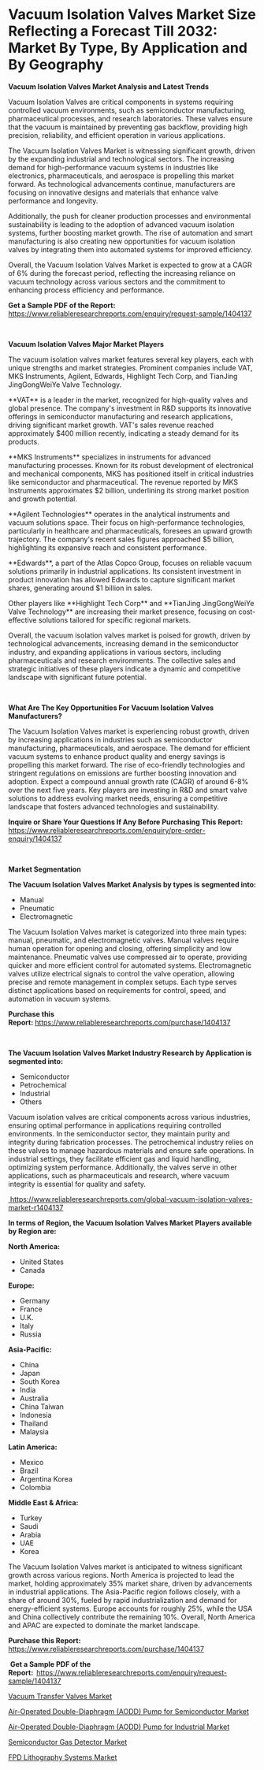 <p><h1>Vacuum Isolation Valves Market Size Reflecting a Forecast Till 2032: Market By Type, By Application and By Geography</h1></p><p><strong>Vacuum Isolation Valves Market Analysis and Latest Trends</strong></p>
<p><p>Vacuum Isolation Valves are critical components in systems requiring controlled vacuum environments, such as semiconductor manufacturing, pharmaceutical processes, and research laboratories. These valves ensure that the vacuum is maintained by preventing gas backflow, providing high precision, reliability, and efficient operation in various applications.</p><p>The Vacuum Isolation Valves Market is witnessing significant growth, driven by the expanding industrial and technological sectors. The increasing demand for high-performance vacuum systems in industries like electronics, pharmaceuticals, and aerospace is propelling this market forward. As technological advancements continue, manufacturers are focusing on innovative designs and materials that enhance valve performance and longevity.</p><p>Additionally, the push for cleaner production processes and environmental sustainability is leading to the adoption of advanced vacuum isolation systems, further boosting market growth. The rise of automation and smart manufacturing is also creating new opportunities for vacuum isolation valves by integrating them into automated systems for improved efficiency.</p><p>Overall, the Vacuum Isolation Valves Market is expected to grow at a CAGR of 6% during the forecast period, reflecting the increasing reliance on vacuum technology across various sectors and the commitment to enhancing process efficiency and performance.</p></p>
<p><strong>Get a Sample PDF of the Report:&nbsp;</strong> <a href="https://www.reliableresearchreports.com/enquiry/request-sample/1404137?utm_campaign=16&utm_medium=2&utm_source=Github&utm_content=ia&utm_term=13012025&utm_id=vacuum-isolation-valves">https://www.reliableresearchreports.com/enquiry/request-sample/1404137</a></p>
<p>&nbsp;</p>
<p><strong>Vacuum Isolation Valves Major Market Players</strong></p>
<p><p>The vacuum isolation valves market features several key players, each with unique strengths and market strategies. Prominent companies include VAT, MKS Instruments, Agilent, Edwards, Highlight Tech Corp, and TianJing JingGongWeiYe Valve Technology.</p><p>**VAT** is a leader in the market, recognized for high-quality valves and global presence. The company's investment in R&D supports its innovative offerings in semiconductor manufacturing and research applications, driving significant market growth. VAT's sales revenue reached approximately $400 million recently, indicating a steady demand for its products.</p><p>**MKS Instruments** specializes in instruments for advanced manufacturing processes. Known for its robust development of electronical and mechanical components, MKS has positioned itself in critical industries like semiconductor and pharmaceutical. The revenue reported by MKS Instruments approximates $2 billion, underlining its strong market position and growth potential.</p><p>**Agilent Technologies** operates in the analytical instruments and vacuum solutions space. Their focus on high-performance technologies, particularly in healthcare and pharmaceuticals, foresees an upward growth trajectory. The company's recent sales figures approached $5 billion, highlighting its expansive reach and consistent performance.</p><p>**Edwards**, a part of the Atlas Copco Group, focuses on reliable vacuum solutions primarily in industrial applications. Its consistent investment in product innovation has allowed Edwards to capture significant market shares, generating around $1 billion in sales.</p><p>Other players like **Highlight Tech Corp** and **TianJing JingGongWeiYe Valve Technology** are increasing their market presence, focusing on cost-effective solutions tailored for specific regional markets.</p><p>Overall, the vacuum isolation valves market is poised for growth, driven by technological advancements, increasing demand in the semiconductor industry, and expanding applications in various sectors, including pharmaceuticals and research environments. The collective sales and strategic initiatives of these players indicate a dynamic and competitive landscape with significant future potential.</p></p>
<p>&nbsp;</p>
<p><strong>What Are The Key Opportunities For Vacuum Isolation Valves Manufacturers?</strong></p>
<p><p>The Vacuum Isolation Valves market is experiencing robust growth, driven by increasing applications in industries such as semiconductor manufacturing, pharmaceuticals, and aerospace. The demand for efficient vacuum systems to enhance product quality and energy savings is propelling this market forward. The rise of eco-friendly technologies and stringent regulations on emissions are further boosting innovation and adoption. Expect a compound annual growth rate (CAGR) of around 6-8% over the next five years. Key players are investing in R&D and smart valve solutions to address evolving market needs, ensuring a competitive landscape that fosters advanced technologies and sustainability.</p></p>
<p><strong>Inquire or Share Your Questions If Any Before Purchasing This Report:</strong> <a href="https://www.reliableresearchreports.com/enquiry/pre-order-enquiry/1404137?utm_campaign=16&utm_medium=2&utm_source=Github&utm_content=ia&utm_term=13012025&utm_id=vacuum-isolation-valves">https://www.reliableresearchreports.com/enquiry/pre-order-enquiry/1404137</a></p>
<p>&nbsp;</p>
<p><strong>Market Segmentation</strong></p>
<p><strong>The Vacuum Isolation Valves Market Analysis by types is segmented into:</strong></p>
<p><ul><li>Manual</li><li>Pneumatic</li><li>Electromagnetic</li></ul></p>
<p><p>The Vacuum Isolation Valves market is categorized into three main types: manual, pneumatic, and electromagnetic valves. Manual valves require human operation for opening and closing, offering simplicity and low maintenance. Pneumatic valves use compressed air to operate, providing quicker and more efficient control for automated systems. Electromagnetic valves utilize electrical signals to control the valve operation, allowing precise and remote management in complex setups. Each type serves distinct applications based on requirements for control, speed, and automation in vacuum systems.</p></p>
<p><strong>Purchase this Report:&nbsp;</strong><a href="https://www.reliableresearchreports.com/purchase/1404137?utm_campaign=16&utm_medium=2&utm_source=Github&utm_content=ia&utm_term=13012025&utm_id=vacuum-isolation-valves">https://www.reliableresearchreports.com/purchase/1404137</a></p>
<p>&nbsp;</p>
<p><strong>The Vacuum Isolation Valves Market Industry Research by Application is segmented into:</strong></p>
<p><ul><li>Semiconductor</li><li>Petrochemical</li><li>Industrial</li><li>Others</li></ul></p>
<p><p>Vacuum isolation valves are critical components across various industries, ensuring optimal performance in applications requiring controlled environments. In the semiconductor sector, they maintain purity and integrity during fabrication processes. The petrochemical industry relies on these valves to manage hazardous materials and ensure safe operations. In industrial settings, they facilitate efficient gas and liquid handling, optimizing system performance. Additionally, the valves serve in other applications, such as pharmaceuticals and research, where vacuum integrity is essential for quality and safety.</p></p>
<p><a href="https://www.reliableresearchreports.com/global-vacuum-isolation-valves-market-r1404137?utm_campaign=16&utm_medium=2&utm_source=Github&utm_content=ia&utm_term=13012025&utm_id=vacuum-isolation-valves">&nbsp;https://www.reliableresearchreports.com/global-vacuum-isolation-valves-market-r1404137</a></p>
<p><strong>In terms of Region, the Vacuum Isolation Valves Market Players available by Region are:</strong></p>
<p>
    <p> <strong> North America: </strong>
        <ul>
            <li>United States</li>
            <li>Canada</li>
        </ul>
        </p> 
    <p> <strong> Europe: </strong>
        <ul>
            <li>Germany</li>
            <li>France</li>
            <li>U.K.</li>
            <li>Italy</li>
            <li>Russia</li>
        </ul>
        </p> 
    <p> <strong> Asia-Pacific: </strong>
        <ul>
            <li>China</li>
            <li>Japan</li>
            <li>South Korea</li>
            <li>India</li>
            <li>Australia</li>
            <li>China Taiwan</li>
            <li>Indonesia</li>
            <li>Thailand</li>
            <li>Malaysia</li>
        </ul>
        </p> 
    <p> <strong> Latin America: </strong>
        <ul>
            <li>Mexico</li>
            <li>Brazil</li>
            <li>Argentina Korea</li>
            <li>Colombia</li>
        </ul>
        </p> 
    <p> <strong> Middle East & Africa: </strong>
        <ul>
            <li>Turkey</li>
            <li>Saudi</li>
            <li>Arabia</li>
            <li>UAE</li>
            <li>Korea</li>
        </ul>
    </p>
    </p>
<p><p>The Vacuum Isolation Valves market is anticipated to witness significant growth across various regions. North America is projected to lead the market, holding approximately 35% market share, driven by advancements in industrial applications. The Asia-Pacific region follows closely, with a share of around 30%, fueled by rapid industrialization and demand for energy-efficient systems. Europe accounts for roughly 25%, while the USA and China collectively contribute the remaining 10%. Overall, North America and APAC are expected to dominate the market landscape.</p></p>
<p><strong>Purchase this Report: </strong><a href="https://www.reliableresearchreports.com/purchase/1404137?utm_campaign=16&utm_medium=2&utm_source=Github&utm_content=ia&utm_term=13012025&utm_id=vacuum-isolation-valves">https://www.reliableresearchreports.com/purchase/1404137</a></p>
<p>&nbsp;<strong>Get a Sample PDF of the Report:&nbsp;&nbsp;</strong><a href="https://www.reliableresearchreports.com/enquiry/request-sample/1404137?utm_campaign=16&utm_medium=2&utm_source=Github&utm_content=ia&utm_term=13012025&utm_id=vacuum-isolation-valves">https://www.reliableresearchreports.com/enquiry/request-sample/1404137</a></p>
<p><strong></strong></p>
<p><p><a href="https://github.com/dolorespeddico90/Market-Research-Report-List-1/blob/main/vacuum-transfer-valves-market.md?utm_campaign=16&utm_medium=2&utm_source=Github&utm_content=ia&utm_term=13012025&utm_id=vacuum-isolation-valves">Vacuum Transfer Valves Market</a></p><p><a href="https://github.com/suleimannichelle7/Market-Research-Report-List-1/blob/main/air-operated-double-diaphragm-aodd-pump-for-semiconductor-market.md?utm_campaign=16&utm_medium=2&utm_source=Github&utm_content=ia&utm_term=13012025&utm_id=vacuum-isolation-valves">Air-Operated Double-Diaphragm (AODD) Pump for Semiconductor Market</a></p><p><a href="https://github.com/krinerstormy331/Market-Research-Report-List-1/blob/main/air-operated-double-diaphragm-aodd-pump-for-industrial-market.md?utm_campaign=16&utm_medium=2&utm_source=Github&utm_content=ia&utm_term=13012025&utm_id=vacuum-isolation-valves">Air-Operated Double-Diaphragm (AODD) Pump for Industrial Market</a></p><p><a href="https://github.com/MariaWashington76/Market-Research-Report-List-1/blob/main/semiconductor-gas-detector-market.md?utm_campaign=16&utm_medium=2&utm_source=Github&utm_content=ia&utm_term=13012025&utm_id=vacuum-isolation-valves">Semiconductor Gas Detector Market</a></p><p><a href="https://github.com/rosamariarocque98/Market-Research-Report-List-1/blob/main/fpd-lithography-systems-market.md?utm_campaign=16&utm_medium=2&utm_source=Github&utm_content=ia&utm_term=13012025&utm_id=vacuum-isolation-valves">FPD Lithography Systems Market</a></p></p>